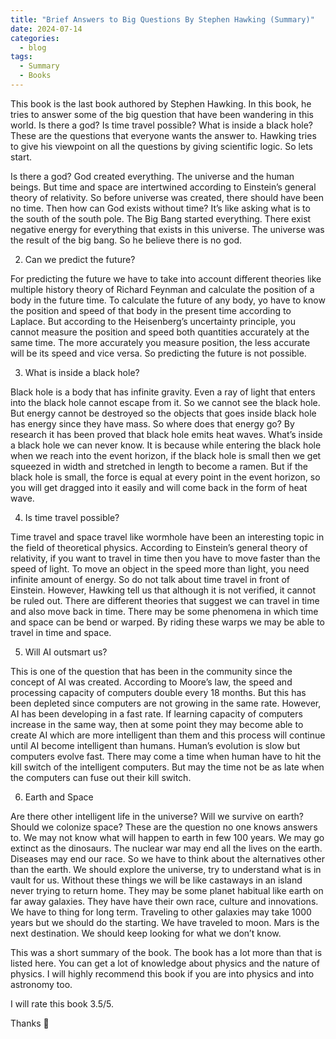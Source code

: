 ```yaml
---
title: "Brief Answers to Big Questions By Stephen Hawking (Summary)"
date: 2024-07-14
categories:
  - blog
tags:
  - Summary
  - Books
---
```


This book is the last book authored by Stephen Hawking. In this book, he tries to answer some of the big question that have been wandering in this world. Is there a god? Is time travel possible? What is inside a black hole? These are the questions that everyone wants the answer to. Hawking tries to give his viewpoint on all the questions by giving scientific logic. So lets start.

Is there a god?
God created everything. The universe and the human beings. But time and space are intertwined according to Einstein’s general theory of relativity. So before universe was created, there should have been no time. Then how can God exists without time? It’s like asking what is to the south of the south pole. The Big Bang started everything. There exist negative energy for everything that exists in this universe. The universe was the result of the big bang. So he believe there is no god.

2. Can we predict the future?

For predicting the future we have to take into account different theories like multiple history theory of Richard Feynman and calculate the position of a body in the future time. To calculate the future of any body, yo have to know the position and speed of that body in the present time according to Laplace. But according to the Heisenberg’s uncertainty principle, you cannot measure the position and speed both quantities accurately at the same time. The more accurately you measure position, the less accurate will be its speed and vice versa. So predicting the future is not possible.

3. What is inside a black hole?

Black hole is a body that has infinite gravity. Even a ray of light that enters into the black hole cannot escape from it. So we cannot see the black hole. But energy cannot be destroyed so the objects that goes inside black hole has energy since they have mass. So where does that energy go? By research it has been proved that black hole emits heat waves. What’s inside a black hole we can never know. It is because while entering the black hole when we reach into the event horizon, if the black hole is small then we get squeezed in width and stretched in length to become a ramen. But if the black hole is small, the force is equal at every point in the event horizon, so you will get dragged into it easily and will come back in the form of heat wave.

4. Is time travel possible?

Time travel and space travel like wormhole have been an interesting topic in the field of theoretical physics. According to Einstein’s general theory of relativity, if you want to travel in time then you have to move faster than the speed of light. To move an object in the speed more than light, you need infinite amount of energy. So do not talk about time travel in front of Einstein. However, Hawking tell us that although it is not verified, it cannot be ruled out. There are different theories that suggest we can travel in time and also move back in time. There may be some phenomena in which time and space can be bend or warped. By riding these warps we may be able to travel in time and space.

5. Will AI outsmart us?

This is one of the question that has been in the community since the concept of AI was created. According to Moore’s law, the speed and processing capacity of computers double every 18 months. But this has been depleted since computers are not growing in the same rate. However, AI has been developing in a fast rate. If learning capacity of computers increase in the same way, then at some point they may become able to create AI which are more intelligent than them and this process will continue until AI become intelligent than humans. Human’s evolution is slow but computers evolve fast. There may come a time when human have to hit the kill switch of the intelligent computers. But may the time not be as late when the computers can fuse out their kill switch.

6. Earth and Space

Are there other intelligent life in the universe? Will we survive on earth? Should we colonize space? These are the question no one knows answers to. We may not know what will happen to earth in few 100 years. We may go extinct as the dinosaurs. The nuclear war may end all the lives on the earth. Diseases may end our race. So we have to think about the alternatives other than the earth. We should explore the universe, try to understand what is in vault for us. Without these things we will be like castaways in an island never trying to return home. They may be some planet habitual like earth on far away galaxies. They have have their own race, culture and innovations. We have to thing for long term. Traveling to other galaxies may take 1000 years but we should do the starting. We have traveled to moon. Mars is the next destination. We should keep looking for what we don’t know.

This was a short summary of the book. The book has a lot more than that is listed here. You can get a lot of knowledge about physics and the nature of physics. I will highly recommend this book if you are into physics and into astronomy too.

I will rate this book 3.5/5.

Thanks 🙂